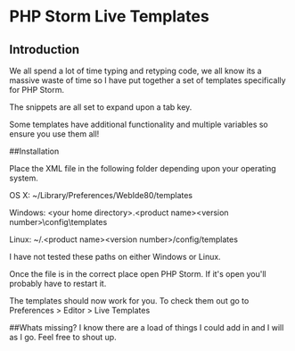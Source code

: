 # PHP Storm Live Templates

## Introduction

We all spend a lot of time typing and retyping code, we all know its a massive waste of time so I have put together a set of templates specifically for PHP Storm.

The snippets are all set to expand upon a tab key.

Some templates have additional functionality and multiple variables so ensure you use them all!

##Installation

Place the XML file in the following folder depending upon your operating system.

OS X: ~/Library/Preferences/WebIde80/templates

Windows: &lt;your home directory&gt;\.&lt;product name&gt;&lt;version number&gt;\config\templates

Linux: ~/.&lt;product name&gt;&lt;version number&gt;/config/templates

I have not tested these paths on either Windows or Linux.

Once the file is in the correct place open PHP Storm. If it's open you'll probably have to restart it.

The templates should now work for you.
To check them out go to Preferences &gt; Editor &gt; Live Templates


##Whats missing?
I know there are a load of things I could add in and I will as I go.
Feel free to shout up.